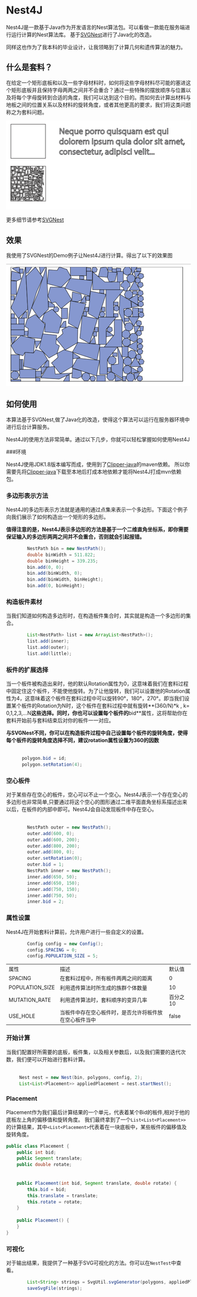 # Nest4J

Nest4J是一款基于Java作为开发语言的Nest算法包。可以看做一款能在服务端进行运行计算的Nest算法库。 基于[SVGNest](https://github.com/Jack000/SVGnest)进行了Java化的改造。

同样这也作为了我本科的毕业设计，让我领略到了计算几何和遗传算法的魅力。

## 什么是套料？

在给定一个矩形底板和以及一些字母材料时，如何将这些字母材料尽可能的塞进这个矩形底板并且保持字母两两之间并不会重合？通过一些特殊的摆放顺序与位置以及将每个字母旋转到合适的角度，我们可以达到这个目的。而如何去计算出材料与地板之间的位置关系以及材料的旋转角度，或者其他更高的要求，我们将这类问题称之为套料问题。


![example](./png/nest.png)

更多细节请参考[SVGNest](https://github.com/Jack000/SVGnest)


## 效果

我使用了SVGNest的Demo例子让Nest4J进行计算。得出了以下的效果图

![sample](./png/sample.png)


## 如何使用

本算法基于SVGNest,做了Java化的改造，使得这个算法可以运行在服务器环境中进行后台计算服务。

Nest4J的使用方法非常简单。通过以下几步，你就可以轻松掌握如何使用Nest4J

###环境

Nest4J使用JDK1.8版本编写而成，使用到了[Clipper-java](https://github.com/lightbringer/clipper-java)的maven依赖。
所以你需要先将[Clipper-java](https://github.com/lightbringer/clipper-java)下载至本地后打成本地依赖才能将Nest4J打成mvn依赖包。


### 多边形表示方法

Nest4J的多边形表示方法就是通用的通过点集来表示一个多边形。下面这个例子向我们展示了如何构造出一个矩形的多边形。

**值得注意的是，Nest4J表示多边形的方法是基于一个二维直角坐标系，即你需要保证输入的多边形两两之间并不会重合，否则就会引起报错。**

```java
        NestPath bin = new NestPath();
        double binWidth = 511.822;
        double binHeight = 339.235;
        bin.add(0, 0);
        bin.add(binWidth, 0);
        bin.add(binWidth, binHeight);
        bin.add(0, binHeight);

```

### 构造板件素材

当我们知道如何构造多边形时，在构造板件集合时，其实就是构造一个多边形的集合。

```java
        List<NestPath> list = new ArrayList<NestPath>();
        list.add(inner);
        list.add(outer);
        list.add(little);

```

### 板件的扩展选择

当一个板件被构造出来时，他的默认Rotation属性为0，这意味着我们在套料过程中固定住这个板件，不能使他旋转。为了让他旋转，我们可以设置他的Rotation属性为4，这意味着这个板件在套料过程中可以旋转90°，180°，270°。即当我们设置某个板件的Rotation为N时，这个板件在套料过程中就有旋转**(360/N)\*k , k= 0,1,2,3,...N**这些选择。同时，你也可以设置每个板件的**bid**属性，这将帮助你在套料开始前与套料结束后对你的板件一一对应。

**与SVGNest不同，你可以在构造板件过程中自己设置每个板件的旋转角度，使得每个板件的旋转角度选择不同，建议rotation属性设置为360的因数**

``` java

      polygon.bid = id;
      polygon.setRotation(4);

``` 


### 空心板件

对于某些存在空心的板件，空心可以不止一个空心。Nest4J表示一个存在空心的多边形也非常简单,只要通过将这个空心的图形通过二维平面直角坐标系描述出来以后，在板件的内部中即可。Nest4J会自动发现板件中存在空心。

```java

        NestPath outer = new NestPath();
        outer.add(600, 0);
        outer.add(600, 200);
        outer.add(800, 200);
        outer.add(800, 0);
        outer.setRotation(0);
        outer.bid = 1;
        NestPath inner = new NestPath();
        inner.add(650, 50);
        inner.add(650, 150);
        inner.add(750, 150);
        inner.add(750, 50);
        inner.bid = 2;

```

### 属性设置

Nest4J在开始套料计算前，允许用户进行一些自定义的设置。


```java
        Config config = new Config();
        config.SPACING = 0;
        config.POPULATION_SIZE = 5;
```


<table>
    <tr>
        <td>属性</td>
        <td>描述</td>
        <td>默认值</td>
    </tr>
    <tr>
        <td>SPACING</td>
        <td>在套料过程中，所有板件两两之间的距离</td>
        <td>0</td>
    </tr>
    <tr>
        <td>POPULATION_SIZE</td>
        <td>利用遗传算法时所生成的族群个体数量</td>
        <td>10</td>
    </tr>
    <tr>
        <td>MUTATION_RATE</td>
        <td>利用遗传算法时，套料顺序的变异几率</td>
        <td>百分之10</td>
    </tr> 
    <tr>
        <td>USE_HOLE</td>
        <td>当板件中存在空心板件时，是否允许将板件放在空心板件当中</td>
        <td>false</td>
    </tr>     
</table>

### 开始计算

当我们配置好所需要的底板，板件集，以及相关参数后，以及我们需要的迭代次数，我们便可以开始进行套料计算。

```java

     Nest nest = new Nest(bin, polygons, config, 2);
     List<List<Placement>> appliedPlacement = nest.startNest();

```

### Placement

Placement作为我们最后计算结果的一个单元，代表着某个Bid的板件,相对于他的底板左上角的偏移值和旋转角度。 我们最终拿到了一个`List<List<Placement>> `的计算结果，其中`<List<Placement>`代表着在一块底板中，某些板件的偏移值及旋转角度。

```java
public class Placement {
    public int bid;
    public Segment translate;
    public double rotate;


    public Placement(int bid, Segment translate, double rotate) {
        this.bid = bid;
        this.translate = translate;
        this.rotate = rotate;
    }

    public Placement() {
    }
}

```

### 可视化

对于输出结果，我提供了一种基于SVG可视化的方法。你可以在`NestTest`中查看。

```java
        List<String> strings = SvgUtil.svgGenerator(polygons, appliedPlacement, binWidth, binHeight);
        saveSvgFile(strings);

```

